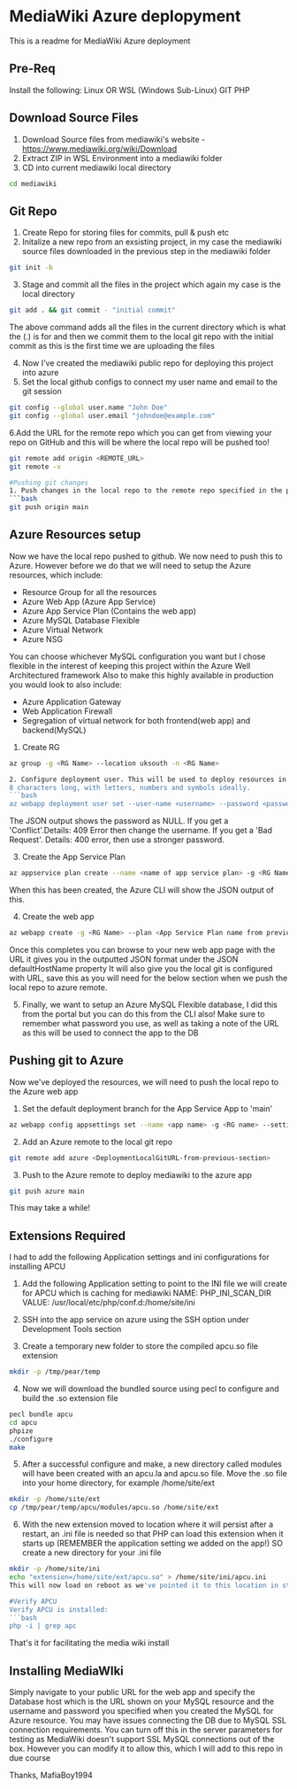 # MediaWiki Azure deplopyment

This is a readme for MediaWiki Azure deployment

## Pre-Req

Install the following:
Linux OR WSL (Windows Sub-Linux)
GIT
PHP




## Download Source Files

1. Download Source files from mediawiki's website - https://www.mediawiki.org/wiki/Download
2. Extract ZIP in WSL Environment into a mediawiki folder
3. CD into current mediawiki local directory
```bash
cd mediawiki
```

## Git Repo
1. Create Repo for storing files for commits, pull & push etc
2. Initalize a new repo from an exsisting project, in my case the mediawiki source files downloaded in the previous step in the mediawiki folder
```bash
git init -b
```
3. Stage and commit all the files in the project which again my case is the local directory
```bash
git add . && git commit - "initial commit"
```
The above command adds all the files in the current directory which is what the (.) is for and then we commit them to the local git repo with the initial commit as this is the first time we are uploading the files

4. Now I've created the mediawiki public repo for deploying this project into azure
5. Set the local github configs to connect my user name and email to the git session
```bash
git config --global user.name "John Doe"
git config --global user.email "johndoe@example.com"
```

6.Add the URL for the remote repo which you can get from viewing your repo on GitHub and this will be where the local repo will be pushed too!
```bash 
git remote add origin <REMOTE_URL>
git remote -v

#Pushing git changes
1. Push changes in the local repo to the remote repo specified in the previous step
```bash
git push origin main
```

## Azure Resources setup
Now we have the local repo pushed to github. We now need to push this to Azure.
However before we do that we will need to setup the Azure resources, which include:
* Resource Group for all the resources
* Azure Web App (Azure App Service)
* Azure App Service Plan (Contains the web app)
* Azure MySQL Database Flexible
* Azure Virtual Network
* Azure NSG

You can choose whichever MySQL configuration you want but I chose flexible in the interest of keeping this project within the Azure Well Architectured framework
Also to make this highly available in production you would look to also include:
* Azure Application Gateway
* Web Application Firewall
* Segregation of virtual network for both frontend(web app) and backend(MySQL)

1. Create RG 
```bash
az group -g <RG Name> --location uksouth -n <RG Name>

2. Configure deployment user. This will be used to deploy resources in Azure fo rthis project. The username we choose much be unique within Azure and for local Git pushes mustn't contain the '@' symbol. The password must be at least
8 characters long, with letters, numbers and symbols ideally.
```bash
az webapp deployment user set --user-name <username> --password <password>
```
The JSON output shows the password as NULL. If you get a 'Conflict'.Details: 409 Error then change the username. If you get a 'Bad Request'. Details: 400 error, then use a stronger password.

3. Create the App Service Plan
```bash
az appservice plan create --name <name of app service plan> -g <RG Name> --sku <Sku> --is-linux
```
When this has been created, the Azure CLI will show the JSON output of this.

4. Create the web app
```bash
az webapp create -g <RG Name> --plan <App Service Plan name from previous step> --name <App Name> --runtime 'PHP|7.4' --deployment-local-git
```
Once this completes you can browse to your new web app page with the URL it gives you in the outputted JSON format under the JSON defaultHostName property
It will also give you the local git is configured with URL, save this as you will need for the below section when we push the local repo to azure remote.

5. Finally, we want to setup an Azure MySQL Flexible database, I did this from the portal but you can do this from the CLI also!
Make sure to remember what password you use, as well as taking a note of the URL as this will be used to connect the app to the DB



## Pushing git to Azure
Now we've deployed the resources, we will need to push the local repo to the Azure web app

1. Set the default deployment branch for the App Service App to 'main'
```bash
az webapp config appsettings set --name <app name> -g <RG name> --settings DEPLOYMENT_BRANCH='main'
```
2. Add an Azure remote to the local git repo
```bash
git remote add azure <DeploymentLocalGitURL-from-previous-section>
```
3. Push to the Azure remote to deploy mediawiki to the azure app
```bash
git push azure main
```
This may take a while!


## Extensions Required
I had to add the following Application settings and ini configurations for installing APCU

1. Add the following Application setting to point to the INI file we will create for APCU which is caching for mediawiki
NAME: PHP_INI_SCAN_DIR
VALUE: /usr/local/etc/php/conf.d:/home/site/ini

2. SSH into the app service on azure using the SSH option under Development Tools section
3. Create a temporary new folder to store the compiled apcu.so file extension
```bash 
mkdir -p /tmp/pear/temp
```
4. Now we will download the bundled source using pecl to configure and build the .so extension file
```bash
pecl bundle apcu
cd apcu
phpize
./configure
make
```
5. After a successful configure and make, a new directory called modules will have been created with an apcu.la and apcu.so file. Move the .so file into your home directory, for example /home/site/ext
```bash
mkdir -p /home/site/ext
cp /tmp/pear/temp/apcu/modules/apcu.so /home/site/ext
```
6. With the new extension moved to location where it will persist after a restart, an .ini file is needed so that PHP can load this extension when it starts up (REMEMBER the application setting we added on the app!)
SO create a new directory for your .ini file
```bash
mkdir -p /home/site/ini
echo "extension=/home/site/ext/apcu.so" > /home/site/ini/apcu.ini
This will now load on reboot as we've pointed it to this location in step 1 when we added the application setting on the app in azure.

#Verify APCU
Verify APCU is installed:
```bash
php -i | grep apc
```

That's it for facilitating the media wiki install


## Installing MediaWIki
Simply navigate to your public URL for the web app and specify the Database host which is the URL shown on your MySQL resource and the username and password you specified when you created the MySQL for Azure resource.
You may have issues connecting the DB due to MySQL SSL connection requirements.
You can turn off this in the server parameters for testing as MediaWiki doesn't support SSL MySQL connections out of the box. However you can modify it to allow this, which I will add to this repo in due course


Thanks,
MafiaBoy1994
























